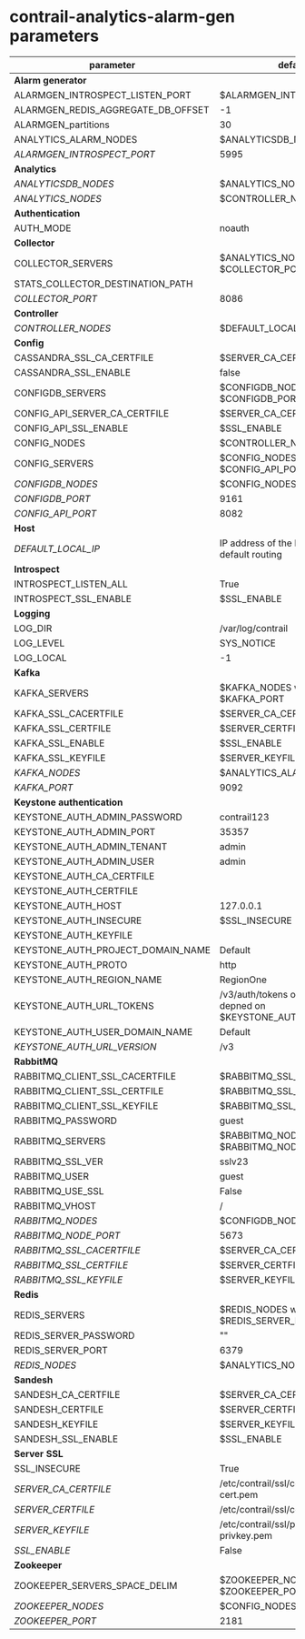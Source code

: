 # contrail-analytics-alarm-gen parameters

| parameter                          | default                                                                 |
| ---------------------------------- | ----------------------------------------------------------------------- |
| **Alarm generator**                |                                                                         |
| ALARMGEN_INTROSPECT_LISTEN_PORT    | $ALARMGEN_INTROSPECT_PORT                                               |
| ALARMGEN_REDIS_AGGREGATE_DB_OFFSET | -1                                                                      |
| ALARMGEN_partitions                | 30                                                                      |
| ANALYTICS_ALARM_NODES              | $ANALYTICSDB_NODES                                                      |
| *ALARMGEN_INTROSPECT_PORT*         | 5995                                                                    |
| **Analytics**                      |                                                                         |
| *ANALYTICSDB_NODES*                | $ANALYTICS_NODES                                                        |
| *ANALYTICS_NODES*                  | $CONTROLLER_NODES                                                       |
| **Authentication**                 |                                                                         |
| AUTH_MODE                          | noauth                                                                  |
| **Collector**                      |                                                                         |
| COLLECTOR_SERVERS                  | $ANALYTICS_NODES with $COLLECTOR_PORT                                   |
| STATS_COLLECTOR_DESTINATION_PATH   |                                                                         |
| *COLLECTOR_PORT*                   | 8086                                                                    |
| **Controller**                     |                                                                         |
| *CONTROLLER_NODES*                 | $DEFAULT_LOCAL_IP                                                       |
| **Config**                         |                                                                         |
| CASSANDRA_SSL_CA_CERTFILE          | $SERVER_CA_CERTFILE                                                     |
| CASSANDRA_SSL_ENABLE               | false                                                                   |
| CONFIGDB_SERVERS                   | $CONFIGDB_NODES with $CONFIGDB_PORT                                     |
| CONFIG_API_SERVER_CA_CERTFILE      | $SERVER_CA_CERTFILE                                                     |
| CONFIG_API_SSL_ENABLE              | $SSL_ENABLE                                                             |
| CONFIG_NODES                       | $CONTROLLER_NODES                                                       |
| CONFIG_SERVERS                     | $CONFIG_NODES with $CONFIG_API_PORT                                     |
| *CONFIGDB_NODES*                   | $CONFIG_NODES                                                           |
| *CONFIGDB_PORT*                    | 9161                                                                    |
| *CONFIG_API_PORT*                  | 8082                                                                    |
| **Host**                           |                                                                         |
| *DEFAULT_LOCAL_IP*                 | IP address of the NIC performs default routing                          |
| **Introspect**                     |                                                                         |
| INTROSPECT_LISTEN_ALL              | True                                                                    |
| INTROSPECT_SSL_ENABLE              | $SSL_ENABLE                                                             |
| **Logging**                        |                                                                         |
| LOG_DIR                            | /var/log/contrail                                                       |
| LOG_LEVEL                          | SYS_NOTICE                                                              |
| LOG_LOCAL                          | -1                                                                      |
| **Kafka**                          |                                                                         |
| KAFKA_SERVERS                      | $KAFKA_NODES whith $KAFKA_PORT                                          |
| KAFKA_SSL_CACERTFILE               | $SERVER_CA_CERTFILE                                                     |
| KAFKA_SSL_CERTFILE                 | $SERVER_CERTFILE                                                        |
| KAFKA_SSL_ENABLE                   | $SSL_ENABLE                                                             |
| KAFKA_SSL_KEYFILE                  | $SERVER_KEYFILE                                                         |
| *KAFKA_NODES*                      | $ANALYTICS_ALARM_NODES                                                  |
| *KAFKA_PORT*                       | 9092                                                                    |
| **Keystone authentication**        |                                                                         |
| KEYSTONE_AUTH_ADMIN_PASSWORD       | contrail123                                                             |
| KEYSTONE_AUTH_ADMIN_PORT           | 35357                                                                   |
| KEYSTONE_AUTH_ADMIN_TENANT         | admin                                                                   |
| KEYSTONE_AUTH_ADMIN_USER           | admin                                                                   |
| KEYSTONE_AUTH_CA_CERTFILE          |                                                                         |
| KEYSTONE_AUTH_CERTFILE             |                                                                         |
| KEYSTONE_AUTH_HOST                 | 127.0.0.1                                                               |
| KEYSTONE_AUTH_INSECURE             | $SSL_INSECURE                                                           |
| KEYSTONE_AUTH_KEYFILE              |                                                                         |
| KEYSTONE_AUTH_PROJECT_DOMAIN_NAME  | Default                                                                 |
| KEYSTONE_AUTH_PROTO                | http                                                                    |
| KEYSTONE_AUTH_REGION_NAME          | RegionOne                                                               |
| KEYSTONE_AUTH_URL_TOKENS           | /v3/auth/tokens or /v2.0/tokens in depned on $KEYSTONE_AUTH_URL_VERSION |
| KEYSTONE_AUTH_USER_DOMAIN_NAME     | Default                                                                 |
| *KEYSTONE_AUTH_URL_VERSION*        | /v3                                                                     |
| **RabbitMQ**                       |                                                                         |
| RABBITMQ_CLIENT_SSL_CACERTFILE     | $RABBITMQ_SSL_CACERTFILE                                                |
| RABBITMQ_CLIENT_SSL_CERTFILE       | $RABBITMQ_SSL_CERTFILE                                                  |
| RABBITMQ_CLIENT_SSL_KEYFILE        | $RABBITMQ_SSL_KEYFILE                                                   |
| RABBITMQ_PASSWORD                  | guest                                                                   |
| RABBITMQ_SERVERS                   | $RABBITMQ_NODES with $RABBITMQ_NODE_PORT                                |
| RABBITMQ_SSL_VER                   | sslv23                                                                  |
| RABBITMQ_USER                      | guest                                                                   |
| RABBITMQ_USE_SSL                   | False                                                                   |
| RABBITMQ_VHOST                     | /                                                                       |
| *RABBITMQ_NODES*                   | $CONFIGDB_NODES                                                         |
| *RABBITMQ_NODE_PORT*               | 5673                                                                    |
| *RABBITMQ_SSL_CACERTFILE*          | $SERVER_CA_CERTFILE                                                     |
| *RABBITMQ_SSL_CERTFILE*            | $SERVER_CERTFILE                                                        |
| *RABBITMQ_SSL_KEYFILE*             | $SERVER_KEYFILE                                                         |
| **Redis**                          |                                                                         |
| REDIS_SERVERS                      | $REDIS_NODES with $REDIS_SERVER_PORT                                    |
| REDIS_SERVER_PASSWORD              | ""                                                                      |
| REDIS_SERVER_PORT                  | 6379                                                                    |
| *REDIS_NODES*                      | $ANALYTICS_NODES                                                        |
| **Sandesh**                        |                                                                         |
| SANDESH_CA_CERTFILE                | $SERVER_CA_CERTFILE                                                     |
| SANDESH_CERTFILE                   | $SERVER_CERTFILE                                                        |
| SANDESH_KEYFILE                    | $SERVER_KEYFILE                                                         |
| SANDESH_SSL_ENABLE                 | $SSL_ENABLE                                                             |
| **Server SSL**                     |                                                                         |
| SSL_INSECURE                       | True                                                                    |
| *SERVER_CA_CERTFILE*               | /etc/contrail/ssl/certs/ca-cert.pem                                     |
| *SERVER_CERTFILE*                  | /etc/contrail/ssl/certs/server.pem                                      |
| *SERVER_KEYFILE*                   | /etc/contrail/ssl/private/server-privkey.pem                            |
| *SSL_ENABLE*                       | False                                                                   |
| **Zookeeper**                      |                                                                         |
| ZOOKEEPER_SERVERS_SPACE_DELIM      | $ZOOKEEPER_NODES with $ZOOKEEPER_PORT                                   |
| *ZOOKEEPER_NODES*                  | $CONFIG_NODES                                                           |
| *ZOOKEEPER_PORT*                   | 2181                                                                    |
